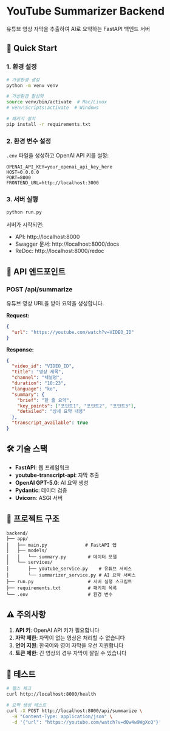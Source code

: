 # YouTube Summarizer Backend

유튜브 영상 자막을 추출하여 AI로 요약하는 FastAPI 백엔드 서버

## 🚀 Quick Start

### 1. 환경 설정

```bash
# 가상환경 생성
python -m venv venv

# 가상환경 활성화
source venv/bin/activate  # Mac/Linux
# venv\Scripts\activate  # Windows

# 패키지 설치
pip install -r requirements.txt
```

### 2. 환경 변수 설정

`.env` 파일을 생성하고 OpenAI API 키를 설정:

```env
OPENAI_API_KEY=your_openai_api_key_here
HOST=0.0.0.0
PORT=8000
FRONTEND_URL=http://localhost:3000
```

### 3. 서버 실행

```bash
python run.py
```

서버가 시작되면:
- API: http://localhost:8000
- Swagger 문서: http://localhost:8000/docs
- ReDoc: http://localhost:8000/redoc

## 📡 API 엔드포인트

### POST /api/summarize
유튜브 영상 URL을 받아 요약을 생성합니다.

**Request:**
```json
{
  "url": "https://youtube.com/watch?v=VIDEO_ID"
}
```

**Response:**
```json
{
  "video_id": "VIDEO_ID",
  "title": "영상 제목",
  "channel": "채널명",
  "duration": "10:23",
  "language": "ko",
  "summary": {
    "brief": "한 줄 요약",
    "key_points": ["포인트1", "포인트2", "포인트3"],
    "detailed": "상세 요약 내용"
  },
  "transcript_available": true
}
```

## 🛠️ 기술 스택

- **FastAPI**: 웹 프레임워크
- **youtube-transcript-api**: 자막 추출
- **OpenAI GPT-5.0**: AI 요약 생성
- **Pydantic**: 데이터 검증
- **Uvicorn**: ASGI 서버

## 📁 프로젝트 구조

```
backend/
├── app/
│   ├── main.py              # FastAPI 앱
│   ├── models/
│   │   └── summary.py        # 데이터 모델
│   └── services/
│       ├── youtube_service.py    # 유튜브 서비스
│       └── summarizer_service.py # AI 요약 서비스
├── run.py                    # 서버 실행 스크립트
├── requirements.txt          # 패키지 목록
└── .env                      # 환경 변수
```

## ⚠️ 주의사항

1. **API 키**: OpenAI API 키가 필요합니다
2. **자막 제한**: 자막이 없는 영상은 처리할 수 없습니다
3. **언어 지원**: 한국어와 영어 자막을 우선 지원합니다
4. **토큰 제한**: 긴 영상의 경우 자막이 잘릴 수 있습니다

## 🧪 테스트

```bash
# 헬스 체크
curl http://localhost:8000/health

# 요약 생성 테스트
curl -X POST http://localhost:8000/api/summarize \
  -H "Content-Type: application/json" \
  -d '{"url": "https://youtube.com/watch?v=dQw4w9WgXcQ"}'
```